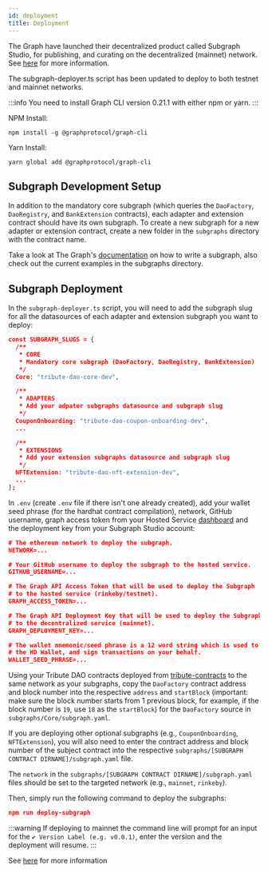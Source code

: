 ```yaml
---
id: deployment
title: Deployment
---
```


The Graph have launched their decentralized product called Subgraph Studio, for publishing, and curating on the decentralized (mainnet) network. See [here](https://thegraph.com/docs/developer/deploy-subgraph-studio) for more information.

The subgraph-deployer.ts script has been updated to deploy to both testnet and mainnet networks.

:::info
You need to install Graph CLI version 0.21.1 with either npm or yarn.
:::

NPM Install:

```
npm install -g @graphprotocol/graph-cli
```

Yarn Install:

```
yarn global add @graphprotocol/graph-cli
```

## Subgraph Development Setup

In addition to the mandatory core subgraph (which queries the `DaoFactory`, `DaoRegistry`, and `BankExtension` contracts), each adapter and extension contract should have its own subgraph. To create a new subgraph for a new adapter or extension contract, create a new folder in the `subgraphs` directory with the contract name.

Take a look at The Graph's [documentation](https://thegraph.com/docs/developer/create-subgraph-hosted) on how to write a subgraph, also check out the current examples in the subgraphs directory.

## Subgraph Deployment

In the `subgraph-deployer.ts` script, you will need to add the subgraph slug for all the datasources of each adapter and extension subgraph you want to deploy:

```json
const SUBGRAPH_SLUGS = {
  /**
   * CORE
   * Mandatory core subgraph (DaoFactory, DaoRegistry, BankExtension)
   */
  Core: "tribute-dao-core-dev",

  /**
   * ADAPTERS
   * Add your adpater subgraphs datasource and subgraph slug
   */
  CouponOnboarding: "tribute-dao-coupon-onboarding-dev",
  ...

  /**
   * EXTENSIONS
   * Add your extension subgraphs datasource and subgraph slug
   */
  NFTExtension: "tribute-dao-nft-extension-dev",
  ...
};
```

In `.env` (create `.env` file if there isn't one already created), add your wallet seed phrase (for the hardhat contract compilation), network, GitHub username, graph access token from your Hosted Service [dashboard](https://thegraph.com/hosted-service/dashboard) and the deployment key from your Subgraph Studio account:

```json
# The ethereum network to deploy the subgraph.
NETWORK=...

# Your GitHub username to deploy the subgraph to the hosted service.
GITHUB_USERNAME=...

# The Graph API Access Token that will be used to deploy the Subgraph
# to the hosted service (rinkeby/testnet).
GRAPH_ACCESS_TOKEN=...

# The Graph API Deployment Key that will be used to deploy the Subgraph
# to the decentralized service (mainnet).
GRAPH_DEPLOYMENT_KEY=...

# The wallet mnemonic/seed phrase is a 12 word string which is used to create
# the HD Wallet, and sign transactions on your behalf.
WALLET_SEED_PHRASE=...
```

Using your Tribute DAO contracts deployed from [tribute-contracts](https://github.com/openlawteam/tribute-contracts) to the same network as your subgraphs, copy the `DaoFactory` contract address and block number into the respective `address` and `startBlock` (important: make sure the block number starts from 1 previous block, for example, if the block number is `19`, use `18` as the `startBlock`) for the `DaoFactory` source in `subgraphs/Core/subgraph.yaml`.

If you are deploying other optional subgraphs (e.g., `CouponOnboarding`, `NFTExtension`), you will also need to enter the contract address and block number of the subject contract into the respective `subgraphs/[SUBGRAPH CONTRACT DIRNAME]/subgraph.yaml` file.

The `network` in the `subgraphs/[SUBGRAPH CONTRACT DIRNAME]/subgraph.yaml` files should be set to the targeted network (e.g., `mainnet`, `rinkeby`).

Then, simply run the following command to deploy the subgraphs:

```json
npm run deploy-subgraph
```

:::warning
If deploying to mainnet the command line will prompt for an input for the `✔ Version Label (e.g. v0.0.1)`, enter the version and the deployment will resume.
:::

See [here](https://thegraph.com/docs/deploy-a-subgraph#redeploying-a-subgraph) for more information
